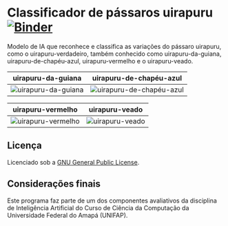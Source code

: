 # Classificador de pássaros uirapuru   [![Binder](https://mybinder.org/badge_logo.svg)](https://mybinder.org/v2/gh/Carlos-Mareco/uirapuru_ia/HEAD?urlpath=%2Fvoila%2Frender%2Fuirapuru_app.ipynb)

Modelo de IA que reconhece e classifica as variações do pássaro uirapuru, como o uirapuru-verdadeiro, também conhecido como uirapuru-da-guiana, uirapuru-de-chapéu-azul, uirapuru-vermelho e o uirapuru-veado.

| uirapuru-da-guiana | uirapuru-de-chapéu-azul |
|----------|----------|
| ![uirapuru-da-guiana](https://user-images.githubusercontent.com/57046825/154408316-c7bf73dd-2320-45f7-80f4-bb95dff19ab8.jpg) |  ![uirapuru-de-chapéu-azul](https://user-images.githubusercontent.com/57046825/154408551-2b7c38bd-6028-4f42-9a7c-dc8600f413ed.jpg) |

| uirapuru-vermelho  | uirapuru-veado |
|----------|----------|
| ![uirapuru-vermelho](https://user-images.githubusercontent.com/57046825/154409004-54162b69-3df7-44d3-ad66-81596bd1cb61.jpg) | ![uirapuru-veado ](https://user-images.githubusercontent.com/57046825/154409279-60a2010b-fdb9-4bd5-8e5c-71e37d0718fe.jpg) |

## Licença

Licenciado sob a [GNU General Public License](./LICENSE).

## Considerações finais

Este programa faz parte de um dos componentes avaliativos da disciplina de Inteligência Artificial do Curso de Ciência da Computação da Universidade Federal do Amapá (UNIFAP).
